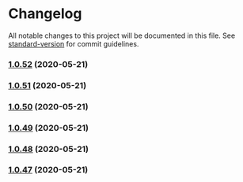 # Changelog

All notable changes to this project will be documented in this file. See [standard-version](https://github.com/conventional-changelog/standard-version) for commit guidelines.

### [1.0.52](https://github.com/youkaisteve/bim-operator/compare/v1.0.51...v1.0.52) (2020-05-21)

### [1.0.51](https://github.com/youkaisteve/bim-operator/compare/v1.0.50...v1.0.51) (2020-05-21)

### [1.0.50](https://github.com/youkaisteve/bim-operator/compare/v1.0.49...v1.0.50) (2020-05-21)

### [1.0.49](https://github.com/youkaisteve/bim-operator/compare/v1.0.48...v1.0.49) (2020-05-21)

### [1.0.48](https://github.com/youkaisteve/bim-operator/compare/v1.0.47...v1.0.48) (2020-05-21)

### [1.0.47](https://github.com/youkaisteve/bim-operator/compare/v1.0.46...v1.0.47) (2020-05-21)
